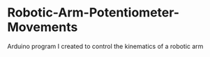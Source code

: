 # Robotic-Arm-Potentiometer-Movements
Arduino program I created to control the kinematics of a robotic arm
